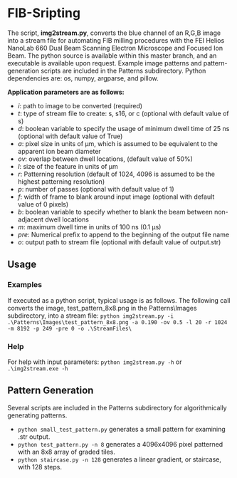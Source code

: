 # FIB-Sripting

The script, **img2stream.py**, converts the blue channel of an R,G,B image into a stream file for automating FIB milling procedures with the FEI Helios NanoLab 660 Dual Beam Scanning Electron Microscope and Focused Ion Beam. The python source is available within this master branch, and an executable is available upon request. Example image patterns and pattern-generation scripts are included in the Patterns subdirectory. Python dependencies are: os, numpy, argparse, and pillow.

**Application parameters are as follows:**
- *i*: path to image to be converted (required)
- *t*: type of stream file to create: s, s16, or c (optional with default value of s)
- *d*: boolean variable to specify the usage of minimum dwell time of 25 ns (optional with default value of True)
- *a*: pixel size in units of µm, which is assumed to be equivalent to the apparent ion beam diameter
- *ov*: overlap between dwell locations, (default value of 50%)
- *l*: size of the feature in units of µm
- *r*: Patterning resolution (default of 1024, 4096 is assumed to be the highest patterning resolution) 
- *p*: number of passes (optional with default value of 1)
- *f*: width of frame to blank around input image (optional with default value of 0 pixels)
- *b*: boolean variable to specify whether to blank the beam between non-adjacent dwell locations
- *m*: maximum dwell time in units of 100 ns (0.1 µs)
- *pre*: Numerical prefix to append to the beginning of the output file name 
- *o*: output path to stream file (optional with default value of output.str)

## Usage
### Examples
If executed as a python script, typical usage is as follows. The following call converts the image, test_pattern_8x8.png in the Patterns\Images subdirectory, into a stream file:
`python img2stream.py -i .\Patterns\Images\test_pattern_8x8.png -a 0.190 -ov 0.5 -l 20 -r 1024 -m 8192 -p 249 -pre 0 -o .\StreamFiles\`

### Help
For help with input parameters:
`python img2stream.py -h`
or
`.\img2stream.exe -h`


## Pattern Generation
Several scripts are included in the Patterns subdirectory for algorithmically generating patterns. 
- `python small_test_pattern.py` generates a small pattern for examining .str output.
- `python test_pattern.py -n 8` generates a 4096x4096 pixel patterned with an 8x8 array of graded tiles.
- `python staircase.py -n 128` generates a linear gradient, or staircase, with 128 steps.
